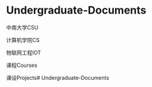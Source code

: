 # Undergraduate-Documents

中南大学CSU

计算机学院CS

物联网工程IOT

课程Courses

课设Projects# Undergraduate-Documents
